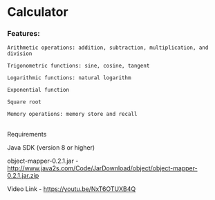 # Calculator
<h3>Features:</h3>

    Arithmetic operations: addition, subtraction, multiplication, and division

    Trigonometric functions: sine, cosine, tangent

    Logarithmic functions: natural logarithm

    Exponential function

    Square root 

    Memory operations: memory store and recall
<br>
Requirements

Java SDK (version 8 or higher)

object-mapper-0.2.1.jar - http://www.java2s.com/Code/JarDownload/object/object-mapper-0.2.1.jar.zip

Video Link - https://youtu.be/NxT6OTUXB4Q
